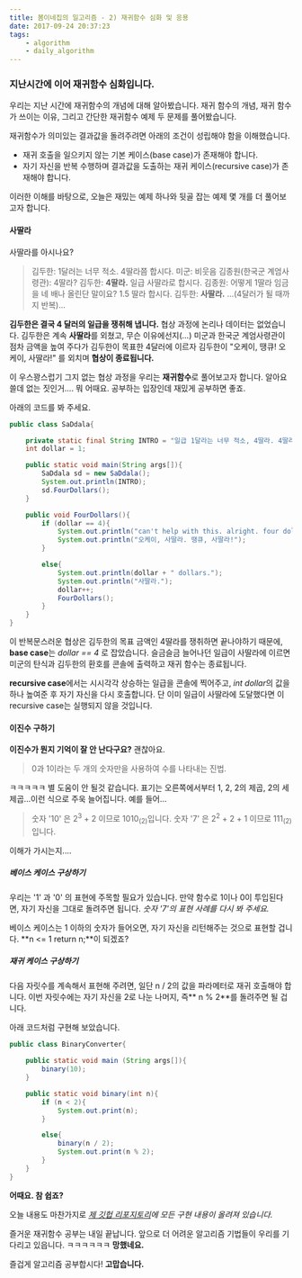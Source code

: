 ```yaml
---
title: 봄이네집의 일고리즘 - 2) 재귀함수 심화 및 응용
date: 2017-09-24 20:37:23
tags:
	- algorithm
	- daily_algorithm
---
```


### 지난시간에 이어 재귀함수 심화입니다. 

우리는 지난 시간에 재귀함수의 개념에 대해 알아봤습니다. 재귀 함수의 개념, 재귀 함수가 쓰이는 이유, 그리고 간단한 재귀함수 예제 두 문제를 풀어봤습니다. 

재귀함수가 의미있는 결과값을 돌려주려면 아래의 조건이 성립해야 함을 이해했습니다.

* 재귀 호출을 일으키지 않는 기본 케이스(base case)가 존재해야 합니다.
* 자기 자신을 반복 수행하며 결과값을 도출하는 재귀 케이스(recursive case)가 존재해야 합니다. 

이러한 이해를 바탕으로, 오늘은 재밌는 예제 하나와 뒷골 잡는 예제 몇 개를 더 풀어보고자 합니다. 

#### 사딸라

사딸라를 아시나요? 

> 김두한: 1달러는 너무 적소. 4딸라쯤 합시다. 
> 미군: 비웃음
> 김종원(한국군 계엄사령관): 4딸라? 
> 김두한: **4딸라.** 일급 사딸라로 합시다.
> 김종원: 어떻게 1딸라 임금을 네 배나 올린단 말이요? 1.5 딸라 합시다.
> 김두한: **사딸라.**
> ...(4달러가 될 때까지 반복)...

**김두한은 결국 4 달러의 일급을 쟁취해 냅니다.** 협상 과정에 논리나 데이터는 없었습니다. 김두한은 계속 **사딸라**를 외쳤고, 무슨 이유에선지(...) 미군과 한국군 계엄사령관이 점차 금액을 높여 주다가 김두한이 목표한 4달러에 이르자 김두한이 "오케이, 땡큐! 오케이, 사딸라!" 를 외치며 **협상이 종료됩니다.**

이 우스꽝스럽기 그지 없는 협상 과정을 우리는 **재귀함수**로 풀어보고자 합니다. 알아요 쓸데 없는 짓인거.... 뭐 어때요. 공부하는 입장인데 재밌게 공부하면 좋죠.

아래의 코드를 봐 주세요.

```java
public class SaDdala{

	private static final String INTRO = "일급 1달라는 너무 적소, 4딸라. 4딸라로 합시다.";
	int dollar = 1;

	public static void main(String args[]){
		SaDdala sd = new SaDdala();
		System.out.println(INTRO);
		sd.FourDollars();
	}

	public void FourDollars(){
		if (dollar == 4){
			System.out.println("can't help with this. alright. four dollars!");
			System.out.println("오케이, 사딸라. 땡큐, 사딸라!");
		}

		else{
			System.out.println(dollar + " dollars.");
			System.out.println("사딸라.");
			dollar++;
			FourDollars();
		}
	}
}
```

이 반복문스러운 협상은 김두한의 목표 금액인 4딸라를 쟁취하면 끝나야하기 때문에, **base case**는 *dollar == 4* 로 잡았습니다. 슬금슬금 늘어나던 일급이 사딸라에 이르면 미군의 탄식과 김두한의 환호를 콘솔에 출력하고 재귀 함수는 종료됩니다. 

**recursive case**에서는 시시각각 상승하는 일급을 콘솔에 찍어주고, *int dollar*의 값을 하나 높여준 후 자기 자신을 다시 호출합니다. 단 이미 일급이 사딸라에 도달했다면 이 recursive case는 실행되지 않을 것입니다. 

#### 이진수 구하기

**이진수가 뭔지 기억이 잘 안 난다구요?** 괜찮아요.

> 0과 1이라는 두 개의 숫자만을 사용하여 수를 나타내는 진법.

ㅋㅋㅋㅋㅋ 별 도움이 안 될것 같습니다.
표기는 오른쪽에서부터 1, 2, 2의 제곱, 2의 세 제곱...이런 식으로 주욱 늘어집니다.
예를 들어... 
> 숫자 '10' 은 2<sup>3</sup> + 2 이므로 1010<sub>(2)</sub>입니다.
> 숫자 '7' 은 2<sup>2</sup> + 2 + 1 이므로 111<sub>(2)</sub>입니다.

이해가 가시는지....

##### 베이스 케이스 구상하기

우리는 '1' 과 '0' 의 표현에 주목할 필요가 있습니다. 만약 함수로 1이나 0이 투입된다면, 자기 자신을 그대로 돌려주면 됩니다. *숫자 '7'의 표현 사례를 다시 봐 주세요.*

베이스 케이스는 1 이하의 숫자가 들어오면, 자기 자신을 리턴해주는 것으로 표현할 겁니다. **n <= 1 return n;**이 되겠죠?

##### 재귀 케이스 구상하기 

다음 자릿수를 계속해서 표현해 주려면, 일단 n / 2의 값을 파라메터로 재귀 호출해야 합니다. 이번 자릿수에는 자기 자신을 2로 나눈 나머지, 즉** n % 2**를 돌려주면 될 겁니다. 

아래 코드처럼 구현해 보았습니다. 

```java
public class BinaryConverter{
	
	public static void main (String args[]){
		binary(10);
	}

	public static void binary(int n){
		if (n < 2){
			System.out.print(n);
		}

		else{
			binary(n / 2);
			System.out.print(n % 2);
		}
	}
}
```

**어때요. 참 쉽죠?**

오늘 내용도 마찬가지로 *[제 깃헙 리포지토리](https://github.com/seulgiwendy/algorithm_bootcamp)에 모든 구현 내용이 올려져 있습니다.*

즐거운 재귀함수 공부는 내일 끝납니다. 앞으로 더 어려운 알고리즘 기법들이 우리를 기다리고 있읍니다. ㅋㅋㅋㅋㅋㅋ **망했네요.**

즐겁게 알고리즘 공부합시다! **고맙습니다.**



